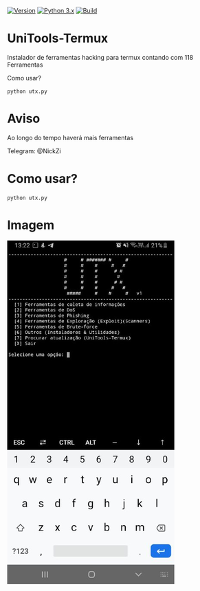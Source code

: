 [![Version](https://img.shields.io/badge/UniTools--Termux-Alfa%20v1-red.svg)]()
[![Python 3.x](https://img.shields.io/badge/Python-3.x-blue.svg)]()
[![Build](https://img.shields.io/badge/Compativel-Termux-brightgreen.svg)]()



# UniTools-Termux
Instalador de ferramentas hacking para termux contando com 118‬ Ferramentas

Como usar?


```
python utx.py
```

# Aviso
Ao longo do tempo haverá mais ferramentas


Telegram: @NickZi

# Como usar?
```
python utx.py
```

# Imagem
<img src="modulos/utx.jpeg">


